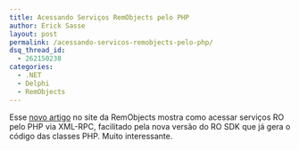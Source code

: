 ```yaml
---
title: Acessando Serviços RemObjects pelo PHP
author: Erick Sasse
layout: post
permalink: /acessando-servicos-remobjects-pelo-php/
dsq_thread_id:
  - 262150238
categories:
  - .NET
  - Delphi
  - RemObjects
---
```

Esse [novo artigo][1] no site da RemObjects mostra como acessar serviços RO pelo PHP via XML-RPC, facilitado pela nova versão do RO SDK que já gera o código das classes PHP. Muito interessante.

 [1]: http://www.remobjects.com/?ro40